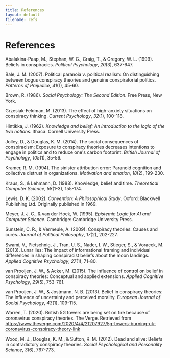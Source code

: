 ```yaml
---
title: References
layout: default
filename: refs
--- 
```

# References

Abalakina-Paap, M., Stephan, W. G., Craig, T., &amp; Gregory, W. L. (1999). Beliefs in conspiracies. _Political Psychology_, _20_(3), 637-647.

Bale, J. M. (2007). Political paranoia v. political realism: On distinguishing between bogus conspiracy theories and genuine conspiratorial politics. _Patterns of Prejudice_, _41_(1), 45-60.

Brown, R. (1986). _Social Psychology: The Second Edition_. Free Press, New York.

Grzesiak-Feldman, M. (2013). The effect of high-anxiety situations on conspiracy thinking. _Current Psychology_, _32_(1), 100-118.

Hintikka, J. (1962). *Knowledge and belief: An introduction to the logic of the two notions*. Ithaca: Cornell University Press.

Jolley, D., &amp; Douglas, K. M. (2014). The social consequences of conspiracism: Exposure to conspiracy theories decreases intentions to engage in politics and to reduce one's carbon footprint. _British Journal of Psychology_, _105_(1), 35-56.

Kramer, R. M. (1994). The sinister attribution error: Paranoid cognition and collective distrust in organizations. _Motivation and emotion_, _18_(2), 199-230.

Kraus, S., &amp; Lehmann, D. (1988). Knowledge, belief and time. _Theoretical Computer Science_, _58_(1-3), 155-174.

Lewis, D. K. (2002). *Convention: A Philosophical Study*. Oxford: Blackwell Publishing Ltd. Originally published in 1969.

Meyer, J. J. C., &amp; van der Hoek, W. (1995). *Epistemic Logic for AI and Computer Science*. Cambridge: Cambridge University Press.

Sunstein, C. R., &amp; Vermeule, A. (2009). Conspiracy theories: Causes and cures. _Journal of Political Philosophy_, _17_(2), 202-227.

Swami, V., Pietschnig, J., Tran, U. S., Nader, I. W., Stieger, S., &amp; Voracek, M. (2013). Lunar lies: The impact of informational framing and individual differences in shaping conspiracist beliefs about the moon landings. _Applied Cognitive Psychology_, _27_(1), 71-80.

van Prooijen, J. W., &amp; Acker, M. (2015). The influence of control on belief in conspiracy theories: Conceptual and applied extensions. _Applied Cognitive Psychology_, _29_(5), 753-761.

van Prooijen, J. W., &amp; Jostmann, N. B. (2013). Belief in conspiracy theories: The influence of uncertainty and perceived morality. _European Journal of Social Psychology_, _43_(1), 109-115.

Warren, T. (2020). British 5G towers are being set on fire because of coronavirus conspiracy theories. The Verge. Retrieved from https://www.theverge.com/2020/4/4/21207927/5g-towers-burning-uk-coronavirus-conspiracy-theory-link

Wood, M. J., Douglas, K. M., &amp; Sutton, R. M. (2012). Dead and alive: Beliefs in contradictory conspiracy theories. _Social Psychological and Personality Science_, _3_(6), 767-773.
